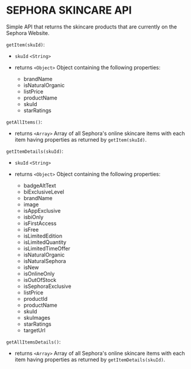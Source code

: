 # SEPHORA SKINCARE API

Simple API that returns the skincare products that are currently on the Sephora Website.

`getItem(skuId)`:

* `skuId` `<String>`

* returns `<Object>` Object containing the following properties:
    * brandName
    * isNaturalOrganic
    * listPrice
    * productName
    * skuId
    * starRatings

`getAllItems()`:

* returns `<Array>` Array of all Sephora's online skincare items with each item having properties as returned by `getItem(skuId)`.

`getItemDetails(skuId)`:

* `skuId` `<String>`

* returns `<Object>` Object containing the following properties:
    * badgeAltText
    * biExclusiveLevel
    * brandName
    * image
    * isAppExclusive
    * isbiOnly
    * isFirstAccess
    * isFree
    * isLimitedEdition
    * isLimitedQuantity
    * isLimitedTimeOffer
    * isNaturalOrganic
    * isNaturalSephora
    * isNew
    * isOnlineOnly
    * isOutOfStock
    * isSephoraExclusive
    * listPrice
    * productId
    * productName
    * skuId
    * skuImages
    * starRatings
    * targetUrl

`getAllItemsDetails()`:

* returns `<Array>` Array of all Sephora's online skincare items with each item having properties as returned by `getItemDetails(skuId)`.
